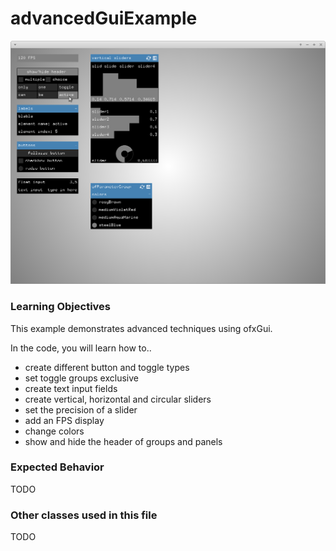 # advancedGuiExample

![Screenshot of advancedGuiExample](advancedGuiExample.png)

### Learning Objectives

This example demonstrates advanced techniques using ofxGui.

In the code, you will learn how to..
* create different button and toggle types
* set toggle groups exclusive
* create text input fields
* create vertical, horizontal and circular sliders
* set the precision of a slider
* add an FPS display
* change colors
* show and hide the header of groups and panels

### Expected Behavior

TODO

### Other classes used in this file

TODO
